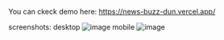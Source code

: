 You can ckeck demo here: https://news-buzz-dun.vercel.app/

screenshots:
  desktop
  ![image](https://user-images.githubusercontent.com/43110858/109400188-ebc70c80-794f-11eb-9cb8-a05b501f8ad7.png)
  mobile
  ![image](https://user-images.githubusercontent.com/43110858/109400197-fb465580-794f-11eb-94e2-31c4931a9d01.png)
